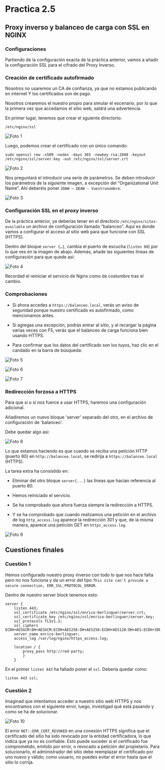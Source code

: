 # Practica 2.5
## Proxy inverso y balanceo de carga con SSL en NGINX

### Configuraciones

Partiendo de la configuración exacta de la práctica anterior, vamos a añadir la configuración SSL para el cifrado del Proxy Inverso.

### Creación de certificado autofirmado

Nosotros no usaremos un CA de confianza, ya que no estamos publicando en internet Y los certificados son de pago.

Nosotros crearemos el nuestro propio para simular el escenario, por lo que la primera vez que accedamos el sitio web, saldrá una advertencia.

En primer lugar, tenemos que crear el sguiente directorio:

`/etc/nginx/ssl`

![Foto 1](../assets/images/practica%202.5/s1.png)

Luego, podemos crear el certificado con un único comando:

`sudo openssl rew -x509 -nodes -days 365 -newkey rsa:2048 -keyout /etc/nginx/ssl/server.key -out /etc/nginx/ssl/server.crt`

![Foto 2](../assets/images/practica%202.5/s2.png)

Nos preguntará el introducir una serie de parámetros. Se deben introducir los parámetros de la siguiente imagen, a excepción del “Organizational Unit Name”. Ahí deberéis poner `2DAW – DEAW - Vuestronombre`.

![Foto 3](../assets/images/practica%202.5/s3.png)

### Configuración SSL en el proxy inverso

De la práctica anterior, ya deberías tener en el directorio `/etc/nginx/sites-available` un archivo de configuración llamado “balanceo”. Aquí es donde vamos a configurar el acceso al sitio web para que funcione con SSL (HTTPS).

Dentro del bloque `server {…}`, cambia el puerto de escucha (`listen 80`) por lo que ves en la imagen de abajo. Además, añade las siguientes líneas de configuración para que quede así:

![Foto 4](../assets/images/practica%202.5/s4.png)

Recordad el reiniciar el servicio de Nginx como de costumbre tras el cambio.

### Comprobaciones

- Si ahora accedes a `https://balanceo.local`, verás un aviso de seguridad porque nuestro certificado es autofirmado, como mencionamos antes.

- Si agregas una excepción, podrás entrar al sitio, y al recargar la página varias veces con F5, verás que el balanceo de carga funciona bien usando HTTPS.

- Para confirmar que los datos del certificado son los tuyos, haz clic en el candado en la barra de búsqueda:

![Foto 5](../assets/images/practica%202.5/s5.png)

![Foto 6](../assets/images/practica%202.5/s6.png)

![Foto 7](../assets/images/practica%202.5/s7.png)

### Redirección forzosa a HTTPS

Para que sí o sí nos fuerce a usar HTTPS, haremos una configuración adicional.

Añadiremos un nuevo bloque 'server' separado del otro, en el archivo de configuración de 'balanceo'.

Debe quedar algo así:

![Foto 8](../assets/images/practica%202.5/s8.png)

Lo que estamos haciendo es que cuando se reciba una petición HTTP (puerto 80) en `http://balanceo.local`, se redirija a `https://balanceo.local` (HTTPS).

La tarea extra ha consistido en:

- Eliminar del otro bloque `server{...}` las líneas que hacían referencia al puerto 80.

- Hemos reiniciado el servicio.

- Se ha comprobado que ahora fuerza siempre la redirección a HTTPS.

- Y se ha comprobado que cuando realizamos una petición en el archivo de log `http_access.log` aparece la redirección 301 y que, de la misma manera, aparece una petición GET en `https_access.log`.

![Foto 9](../assets/images/practica%202.5/s9.png)

## Cuestiones finales

### Cuestión 1

Hemos configurado nuestro proxy inverso con todo lo que nos hace falta pero no nos funciona y da un error del tipo `This site can't provide a secure connection, ERR_SSL_PROTOCOL_ERROR`.

Dentro de nuestro server block tenemos esto:

```
server {
    listen 443;
    ssl_certificate /etc/nginx/ssl/enrico-berlinguer/server.crt;
    ssl_certificate_key /etc/nginx/ssl/enrico-berlinguer/server.key;
    ssl_protocols TLSv1.3;
    ssl_ciphers ECDH+AESGCM:DH+AESGCM:ECDH+AES256:DH+AES256:ECDH+AES128:DH+AES:ECDH+3DES:DH+3DES:RSA+AESGCM:RSA+AES:RSA+3DES:!aNULL:!MD5:!DSS;
    server_name enrico-berlinguer;
    access_log /var/log/nginx/https_access.log;

    location / {
        proxy_pass http://red-party;
        }
    }
```

En el primer `listen 443` ha faltado poner el `ssl`. Debería quedar como:

`listen 443 ssl;`

### Cuestión 2

Imaginad que intentamos acceder a nuestro sitio web HTTPS y nos encontramos con el siguiente error, luego, investigad qué está pasando y como se ha de solucionar.

![Foto 10](../assets/images/practica%202.5/s10.png)

El error `NET::ERR_CERT_REVOKED` en una conexión HTTPS significa que el certificado del sitio ha sido revocado por la entidad certificadora, lo que indica que ya no es confiable. Esto puede suceder si el certificado fue comprometido, emitido por error, o revocado a petición del propietario. Para solucionarlo, el administrador del sitio debe reemplazar el certificado por uno nuevo y válido; como usuario, no puedes evitar el error hasta que el sitio lo corrija.